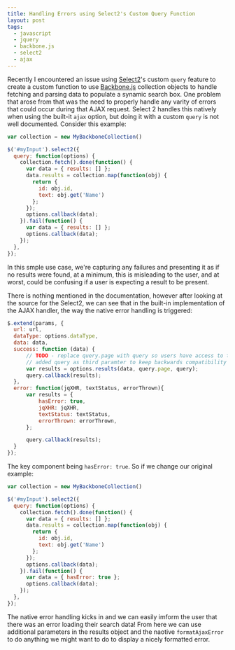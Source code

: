 ```yaml
---
title: Handling Errors using Select2's Custom Query Function
layout: post
tags:
  - javascript
  - jquery
  - backbone.js
  - select2
  - ajax
---
```


Recently I encountered an issue using [Select2][sel2]'s custom `query` feature to create a custom function to use
[Backbone.js][bbjs] collection objects to handle fetching and parsing data to populate a synamic search box.  One
problem that arose from that was the need to properly handle any varity of errors that could occur during that AJAX
request.  Select 2 handles this natively when using the built-it `ajax` option, but doing it with a custom `query`
is not well documented.  Consider this example:

~~~ javascript
var collection = new MyBackboneCollection()

$('#myInput').select2({
  query: function(options) {
    collection.fetch().done(function() {
      var data = { results: [] };
      data.results = collection.map(function(obj) {
        return {
          id: obj.id,
          text: obj.get('Name')
        };
      });
      options.callback(data);
    }).fail(function() {
      var data = { results: [] };
      options.callback(data);
    });
  },
});
~~~

In this smple use case, we're capturing any failures and presenting it as if no results were found, at a minimum,
this is misleading to the user, and at worst, could be confusing if a user is expecting a result to be present.

There is nothing mentioned in the documentation, however after looking at the source for the Select2, we can see
that in the built-in implementation of the AJAX handler, the way the native error handling is triggered:

~~~ javascript
$.extend(params, {
  url: url,
  dataType: options.dataType,
  data: data,
  success: function (data) {
      // TODO - replace query.page with query so users have access to term, page, etc.
      // added query as third paramter to keep backwards compatibility
      var results = options.results(data, query.page, query);
      query.callback(results);
  },
  error: function(jqXHR, textStatus, errorThrown){
      var results = {
          hasError: true,
          jqXHR: jqXHR,
          textStatus: textStatus,
          errorThrown: errorThrown,
      };

      query.callback(results);
  }
});
~~~

The key component being `hasError: true`.  So if we change our original example:

~~~ javascript
var collection = new MyBackboneCollection()

$('#myInput').select2({
  query: function(options) {
    collection.fetch().done(function() {
      var data = { results: [] };
      data.results = collection.map(function(obj) {
        return {
          id: obj.id,
          text: obj.get('Name')
        };
      });
      options.callback(data);
    }).fail(function() {
      var data = { hasError: true };
      options.callback(data);
    });
  },
});
~~~

The native error handling kicks in and we can easily imform the user that there was an error loading their search data!
From here we can use additional parameters in the results object and the naotive `formatAjaxError` to do anything we
might want to do to display a nicely formatted error.

[sel2]: https://ivaynberg.github.io/select2/
[bbjs]: http://backbonejs.org/